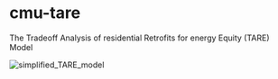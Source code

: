 # cmu-tare
The Tradeoff Analysis of residential Retrofits for energy Equity (TARE) Model


![simplified_TARE_model](https://github.com/jordan-joseph126/cmu-tare/assets/98115380/87833697-e9a6-40ce-803f-7ebb2460bc36)
